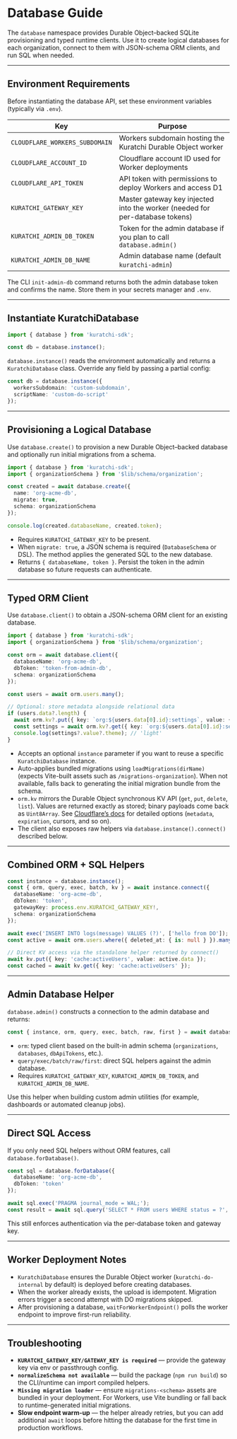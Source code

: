 # Database Guide

The `database` namespace provides Durable Object–backed SQLite provisioning and typed runtime clients. Use it to create logical databases for each organization, connect to them with JSON-schema ORM clients, and run SQL when needed.

---

## Environment Requirements

Before instantiating the database API, set these environment variables (typically via `.env`).

| Key | Purpose |
| --- | --- |
| `CLOUDFLARE_WORKERS_SUBDOMAIN` | Workers subdomain hosting the Kuratchi Durable Object worker |
| `CLOUDFLARE_ACCOUNT_ID` | Cloudflare account ID used for Worker deployments |
| `CLOUDFLARE_API_TOKEN` | API token with permissions to deploy Workers and access D1 |
| `KURATCHI_GATEWAY_KEY` | Master gateway key injected into the worker (needed for per-database tokens) |
| `KURATCHI_ADMIN_DB_TOKEN` | Token for the admin database if you plan to call `database.admin()` |
| `KURATCHI_ADMIN_DB_NAME` | Admin database name (default `kuratchi-admin`) |

The CLI `init-admin-db` command returns both the admin database token and confirms the name. Store them in your secrets manager and `.env`.

---

## Instantiate KuratchiDatabase

```ts
import { database } from 'kuratchi-sdk';

const db = database.instance();
```

`database.instance()` reads the environment automatically and returns a `KuratchiDatabase` class. Override any field by passing a partial config:

```ts
const db = database.instance({
  workersSubdomain: 'custom-subdomain',
  scriptName: 'custom-do-script'
});
```

---

## Provisioning a Logical Database

Use `database.create()` to provision a new Durable Object–backed database and optionally run initial migrations from a schema.

```ts
import { database } from 'kuratchi-sdk';
import { organizationSchema } from '$lib/schema/organization';

const created = await database.create({
  name: 'org-acme-db',
  migrate: true,
  schema: organizationSchema
});

console.log(created.databaseName, created.token);
```

- Requires `KURATCHI_GATEWAY_KEY` to be present.
- When `migrate: true`, a JSON schema is required (`DatabaseSchema` or DSL). The method applies the generated SQL to the new database.
- Returns `{ databaseName, token }`. Persist the token in the admin database so future requests can authenticate.

---

## Typed ORM Client

Use `database.client()` to obtain a JSON-schema ORM client for an existing database.

```ts
import { database } from 'kuratchi-sdk';
import { organizationSchema } from '$lib/schema/organization';

const orm = await database.client({
  databaseName: 'org-acme-db',
  dbToken: 'token-from-admin-db',
  schema: organizationSchema
});

const users = await orm.users.many();

// Optional: store metadata alongside relational data
if (users.data?.length) {
  await orm.kv?.put({ key: `org:${users.data[0].id}:settings`, value: { theme: 'light' } });
  const settings = await orm.kv?.get({ key: `org:${users.data[0].id}:settings` });
  console.log(settings?.value?.theme); // 'light'
}
```

- Accepts an optional `instance` parameter if you want to reuse a specific `KuratchiDatabase` instance.
- Auto-applies bundled migrations using `loadMigrations(dirName)` (expects Vite-built assets such as `/migrations-organization`). When not available, falls back to generating the initial migration bundle from the schema.
- `orm.kv` mirrors the Durable Object synchronous KV API (`get`, `put`, `delete`, `list`). Values are returned exactly as stored; binary payloads come back as `Uint8Array`. See [Cloudflare’s docs](https://developers.cloudflare.com/durable-objects/api/sqlite-storage-api/#synchronous-kv-api) for detailed options (`metadata`, `expiration`, cursors, and so on).
- The client also exposes raw helpers via `database.instance().connect()` described below.

---

## Combined ORM + SQL Helpers

```ts
const instance = database.instance();
const { orm, query, exec, batch, kv } = await instance.connect({
  databaseName: 'org-acme-db',
  dbToken: 'token',
  gatewayKey: process.env.KURATCHI_GATEWAY_KEY!,
  schema: organizationSchema
});

await exec('INSERT INTO logs(message) VALUES (?)', ['hello from DO']);
const active = await orm.users.where({ deleted_at: { is: null } }).many();

// Direct KV access via the standalone helper returned by connect()
await kv.put({ key: 'cache:activeUsers', value: active.data });
const cached = await kv.get({ key: 'cache:activeUsers' });
```

---

## Admin Database Helper

`database.admin()` constructs a connection to the admin database and returns:

```ts
const { instance, orm, query, exec, batch, raw, first } = await database.admin();
```

- `orm`: typed client based on the built-in admin schema (`organizations`, `databases`, `dbApiTokens`, etc.).
- `query/exec/batch/raw/first`: direct SQL helpers against the admin database.
- Requires `KURATCHI_GATEWAY_KEY`, `KURATCHI_ADMIN_DB_TOKEN`, and `KURATCHI_ADMIN_DB_NAME`.

Use this helper when building custom admin utilities (for example, dashboards or automated cleanup jobs).

---

## Direct SQL Access

If you only need SQL helpers without ORM features, call `database.forDatabase()`.

```ts
const sql = database.forDatabase({
  databaseName: 'org-acme-db',
  dbToken: 'token'
});

await sql.exec('PRAGMA journal_mode = WAL;');
const result = await sql.query('SELECT * FROM users WHERE status = ?', ['active']);
```

This still enforces authentication via the per-database token and gateway key.

---

## Worker Deployment Notes

- `KuratchiDatabase` ensures the Durable Object worker (`kuratchi-do-internal` by default) is deployed before creating databases.
- When the worker already exists, the upload is idempotent. Migration errors trigger a second attempt with DO migrations skipped.
- After provisioning a database, `waitForWorkerEndpoint()` polls the worker endpoint to improve first-run reliability.

---

## Troubleshooting

- **`KURATCHI_GATEWAY_KEY/GATEWAY_KEY is required`** — provide the gateway key via env or passthrough config.
- **`normalizeSchema not available`** — build the package (`npm run build`) so the CLI/runtime can import compiled helpers.
- **`Missing migration loader`** — ensure `migrations-<schema>` assets are bundled in your deployment. For Workers, use Vite bundling or fall back to runtime-generated initial migrations.
- **Slow endpoint warm-up** — the helper already retries, but you can add additional `await` loops before hitting the database for the first time in production workflows.
